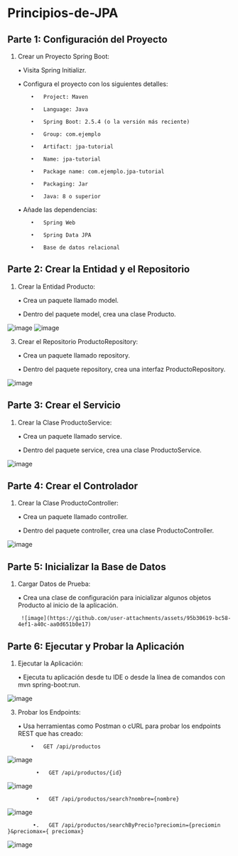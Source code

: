 # Principios-de-JPA


## Parte 1: Configuración del Proyecto
1.   Crear un Proyecto Spring Boot:

      •   Visita Spring Initializr.

      •   Configura el proyecto con los siguientes detalles:

             •   Project: Maven

             •   Language: Java

             •   Spring Boot: 2.5.4 (o la versión más reciente)

             •   Group: com.ejemplo

             •   Artifact: jpa-tutorial

             •   Name: jpa-tutorial

             •   Package name: com.ejemplo.jpa-tutorial

             •   Packaging: Jar

             •   Java: 8 o superior

      •   Añade las dependencias:

             •   Spring Web

             •   Spring Data JPA

             •   Base de datos relacional

## Parte 2: Crear la Entidad y el Repositorio


1.   Crear la Entidad Producto:

      •   Crea un paquete llamado model.

      •   Dentro del paquete model, crea una clase Producto.

![image](https://github.com/user-attachments/assets/78e96219-1446-4275-b5c4-620371dc384a)
![image](https://github.com/user-attachments/assets/8318ad83-535f-423a-b82b-c4e5bcf5cbcf)



3.   Crear el Repositorio ProductoRepository:

      •   Crea un paquete llamado repository.

      •   Dentro del paquete repository, crea una interfaz ProductoRepository.

![image](https://github.com/user-attachments/assets/f43926f6-8855-4997-a2bd-1a2223041eae)



## Parte 3: Crear el Servicio

 

1.   Crear la Clase ProductoService:

      •   Crea un paquete llamado service.

      •   Dentro del paquete service, crea una clase ProductoService.

![image](https://github.com/user-attachments/assets/152fec96-b351-415e-be18-d39682c6a246)



## Parte 4: Crear el Controlador

 
1.   Crear la Clase ProductoController:

      •   Crea un paquete llamado controller.

      •   Dentro del paquete controller, crea una clase ProductoController.

 ![image](https://github.com/user-attachments/assets/0e0435ee-31b4-4050-badf-969e1935b292)


## Parte 5: Inicializar la Base de Datos

 
1.   Cargar Datos de Prueba:

      •   Crea una clase de configuración para inicializar algunos objetos Producto al inicio de la aplicación.

          ![image](https://github.com/user-attachments/assets/95b30619-bc58-4ef1-a40c-aa0d651b0e17)


## Parte 6: Ejecutar y Probar la Aplicación

1.   Ejecutar la Aplicación:

      •   Ejecuta tu aplicación desde tu IDE o desde la línea de comandos con mvn spring-boot:run.

   ![image](https://github.com/user-attachments/assets/22dbbcfd-d3b5-42c5-bbda-469e679548e8)


3.   Probar los Endpoints:

      •   Usa herramientas como Postman o cURL para probar los endpoints REST que has creado:

             •   GET /api/productos
 
   ![image](https://github.com/user-attachments/assets/cdc1aeb3-2ff2-4ef8-8cbb-052eb0b1c415)


             •   GET /api/productos/{id}
  
   ![image](https://github.com/user-attachments/assets/e9a290ba-be85-4790-a0b0-dc20fdbda9ef)


             •   GET /api/productos/search?nombre={nombre}

   ![image](https://github.com/user-attachments/assets/af6e31b1-2531-4218-b0bb-fc170ef9481f)


            •.   GET /api/productos/searchByPrecio?preciomin={preciomin }&preciomax={ preciomax}

 ![image](https://github.com/user-attachments/assets/5b1bcf81-b665-46a8-82f2-8a8d867c0d39)

